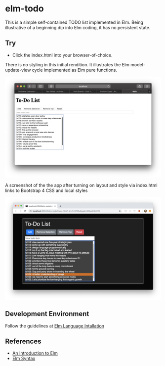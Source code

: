 # elm-todo
This is a simple self-contained TODO list implemented in Elm. Being illustrative
of a beginning dip into Elm coding, it has no persistent state.

## Try
+ Click the index.html into your browser-of-choice.  

There is no styling in this initial rendition. It illustrates
the Elm model-update-view cycle implemented as Elm pure functions.  


![Raw todo image](doc/raw-todos.png)

A screenshot of the the app after turning on 
layout and style via index.html links to Bootstrap 4 CSS and local styles

![Styled todo image](doc/Elm-todo-styled.png)

## Development Environment 

Follow the guidelines at 
[Elm Language Intallation](https://guide.elm-lang.org/install.html)


## References

+ [An Introduction to Elm](https://guide.elm-lang.org/)
+ [Elm Syntax](https://elm-lang.org/docs/syntax#operators) 
